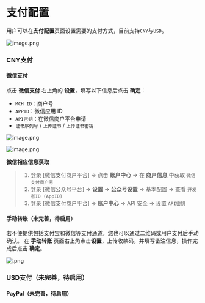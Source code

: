 # **支付配置**

用户可以在**支付配置**页面设置需要的支付方式，目前支持`CNY`与`USD`。

![image.png](http://kmdev.53ai.com/api/preview/7329b77b29cd13282f66ab44207267c5.png)

### **CNY支付**

#### **微信支付**

点击 **微信支付** 右上角的 **设置**，填写以下信息后点击 **确定**：

* `MCH ID`：商户号
* `APPID`：微信应用 ID
* `API密钥`：在微信商户平台申请
* `证书序列号` / `上传证书` / `上传证书密钥`

![image.png](http://kmdev.53ai.com/api/preview/5f1fee91d0cad59ba24fbc7210a1ebaa.png)

![image.png](http://kmdev.53ai.com/api/preview/ea74b5e8dd0c710774e75e1f89f3b41f.png)

**微信相应信息获取**

> 1. 登录 [微信支付商户平台] → 点击 **账户中心** → 在 **商户信息** 中获取 `微信支付商户号`
> 2. 登录 [微信公众号平台] → **设置** → **公众号设置** → 基本配置 → 查看 `开发者ID (AppID)`
> 3. 登录 [微信支付商户平台] → **账户中心** → API 安全 → 设置 `API密钥`

#### **手动转账**（**未完善，待启用**）

若不便提供包括支付宝和微信等支付通道，您也可以通过二维码或用户支付后手动确认。
在 **手动转账** 页面右上角点击**设置**，上传收款码，并填写备注信息，操作完成后点击 **确定**。

![.png](http://kmdev.53ai.com/api/preview/f22c27b929091cedaddc3bb36a80a5da.png)

### **USD支付**（**未完善，待启用**）

#### **PayPal**（**未完善，待启用**）
